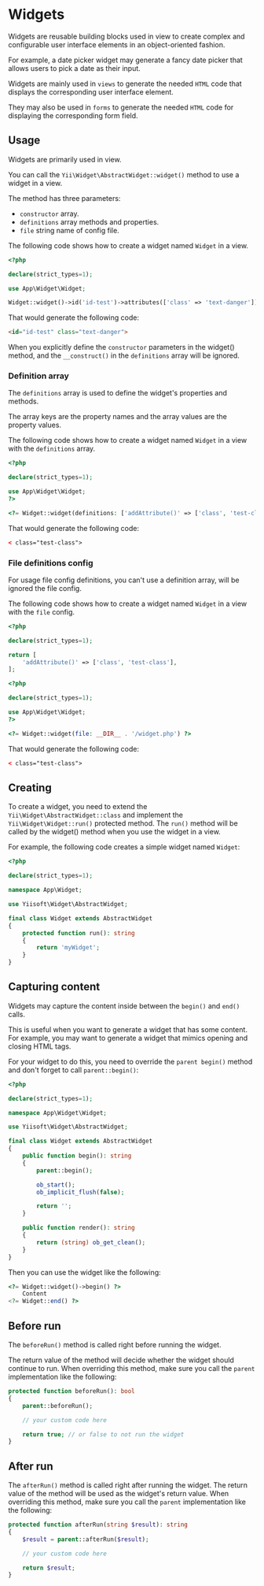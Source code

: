 # Widgets

Widgets are reusable building blocks used in view to create complex and configurable user interface elements in an
object-oriented fashion.

For example, a date picker widget may generate a fancy date picker that allows users to pick a date as their input.

Widgets are mainly used in `views` to generate the needed `HTML` code that displays the corresponding user interface
element.

They may also be used in `forms` to generate the needed `HTML` code for displaying the corresponding form field.

## Usage

Widgets are primarily used in view.

You can call the `Yii\Widget\AbstractWidget::widget()` method to use a widget in a view.

The method has three parameters:

- `constructor` array.
- `definitions` array methods and properties.
- `file` string name of config file. 

The following code shows how to create a widget named `Widget` in a view.

```php
<?php

declare(strict_types=1);

use App\Widget\Widget;

Widget::widget()->id('id-test')->attributes(['class' => 'text-danger'])->render();
```

That would generate the following code:

```html
<id="id-test" class="text-danger">
```

When you explicitly define the `constructor` parameters in the widget() method, and the `__construct()` in the
`definitions` array will be ignored.

### Definition array

The `definitions` array is used to define the widget's properties and methods.

The array keys are the property names and the array values are the property values.

The following code shows how to create a widget named `Widget` in a view with the `definitions` array.

```php
<?php

declare(strict_types=1);

use App\Widget\Widget;
?>

<?= Widget::widget(definitions: ['addAttribute()' => ['class', 'test-class']]) ?>
```

That would generate the following code:

```html
< class="test-class">
```

### File definitions config

For usage file config definitions, you can't use a definition array, will be ignored the file config.

The following code shows how to create a widget named `Widget` in a view with the `file` config.

```php
<?php

declare(strict_types=1);

return [
    'addAttribute()' => ['class', 'test-class'],
];
```

```php
<?php

declare(strict_types=1);

use App\Widget\Widget;
?>

<?= Widget::widget(file: __DIR__ . '/widget.php') ?>
```

That would generate the following code:

```html
< class="test-class">
```

## Creating

To create a widget, you need to extend the `Yii\Widget\AbstractWidget::class` and implement the `Yii\Widget\Widget::run()` protected method. The `run()` method will be called by the widget() method when you use the widget in a view.

For example, the following code creates a simple widget named `Widget`:

```php
<?php

declare(strict_types=1);

namespace App\Widget;

use Yiisoft\Widget\AbstractWidget;

final class Widget extends AbstractWidget
{
    protected function run(): string
    {
        return 'myWidget';
    }
}
```

## Capturing content

Widgets may capture the content inside between the `begin()` and `end()` calls.

This is useful when you want to generate a widget that has some content. For example, you may want to generate a widget that mimics opening and closing HTML tags.

For your widget to do this, you need to override the `parent begin()` method and don't forget to call `parent::begin()`:

```php
<?php

declare(strict_types=1);

namespace App\Widget\Widget;

use Yiisoft\Widget\AbstractWidget;

final class Widget extends AbstractWidget
{
    public function begin(): string
    {
        parent::begin();

        ob_start();
        ob_implicit_flush(false);

        return '';
    }

    public function render(): string
    {
        return (string) ob_get_clean();
    }
}
```

Then you can use the widget like the following:

```php
<?= Widget::widget()->begin() ?>
    Content
<?= Widget::end() ?>
```

## Before run

The `beforeRun()` method is called right before running the widget.

The return value of the method will decide whether the widget should continue to run. When overriding this method, make sure you call the `parent` implementation like the following:

```php
protected function beforeRun(): bool
{
    parent::beforeRun();

    // your custom code here

    return true; // or false to not run the widget
}
```

## After run

The `afterRun()` method is called right after running the widget. The return value of the method will be used as the widget's return value. When overriding this method, make sure you call the `parent` implementation like the following:

```php
protected function afterRun(string $result): string
{
    $result = parent::afterRun($result);

    // your custom code here

    return $result;
}
```
